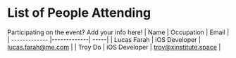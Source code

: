 # List of People Attending
Participating on the event? Add your info here!
| Name        | Occupation | Email  |
| ------------- |-------------| -----|
| Lucas Farah | iOS Developer | lucas.farah@me.com |
| Troy Do | iOS Developer | troy@xinstitute.space |
